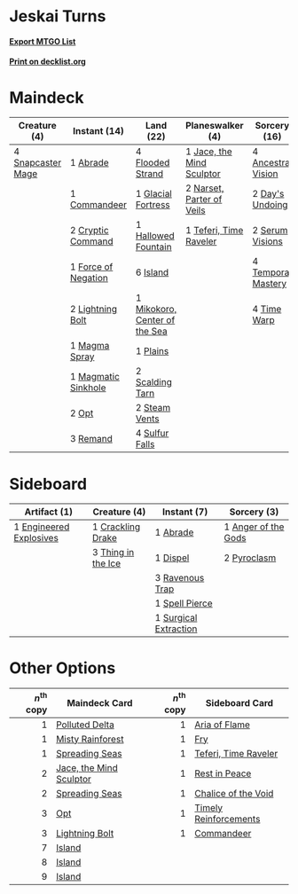 # Jeskai Turns

#### [Export MTGO List](../collection/Jeskai%20Turns/Jeskai%20Turns.txt)
#### [Print on decklist.org](http://decklist.org/?deckmain=1%09Abrade%0A4%09Ancestral%20Vision%0A1%09Commandeer%0A2%09Cryptic%20Command%0A2%09Day's%20Undoing%0A4%09Flooded%20Strand%0A1%09Force%20of%20Negation%0A1%09Glacial%20Fortress%0A1%09Hallowed%20Fountain%0A6%09Island%0A1%09Jace,%20the%20Mind%20Sculptor%0A2%09Lightning%20Bolt%0A1%09Magma%20Spray%0A1%09Magmatic%20Sinkhole%0A1%09Mikokoro,%20Center%20of%20the%20Sea%0A2%09Narset,%20Parter%20of%20Veils%0A2%09Opt%0A1%09Plains%0A3%09Remand%0A2%09Scalding%20Tarn%0A2%09Serum%20Visions%0A4%09Snapcaster%20Mage%0A2%09Steam%20Vents%0A4%09Sulfur%20Falls%0A1%09Teferi,%20Time%20Raveler%0A4%09Temporal%20Mastery%0A4%09Time%20Warp&deckside=1%09Abrade%0A1%09Anger%20of%20the%20Gods%0A1%09Crackling%20Drake%0A1%09Dispel%0A1%09Engineered%20Explosives%0A2%09Pyroclasm%0A3%09Ravenous%20Trap%0A1%09Spell%20Pierce%0A1%09Surgical%20Extraction%0A3%09Thing%20in%20the%20Ice)
# Maindeck

|                                        Creature (4)                                        |                                         Instant (14)                                         |                                               Land (22)                                                |                                          Planeswalker (4)                                          |                                        Sorcery (16)                                         |
|--------------------------------------------------------------------------------------------|----------------------------------------------------------------------------------------------|--------------------------------------------------------------------------------------------------------|----------------------------------------------------------------------------------------------------|---------------------------------------------------------------------------------------------|
|4 [Snapcaster Mage](http://gatherer.wizards.com/Pages/Card/Details.aspx?multiverseid=227676)|1 [Abrade](http://gatherer.wizards.com/Pages/Card/Details.aspx?multiverseid=430772)           |4 [Flooded Strand](http://gatherer.wizards.com/Pages/Card/Details.aspx?multiverseid=405098)             |1 [Jace, the Mind Sculptor](http://gatherer.wizards.com/Pages/Card/Details.aspx?multiverseid=442051)|4 [Ancestral Vision](http://gatherer.wizards.com/Pages/Card/Details.aspx?multiverseid=189244)|
|                                                                                            |1 [Commandeer](http://gatherer.wizards.com/Pages/Card/Details.aspx?multiverseid=121243)       |1 [Glacial Fortress](http://gatherer.wizards.com/Pages/Card/Details.aspx?multiverseid=190562)           |2 [Narset, Parter of Veils](http://gatherer.wizards.com/Pages/Card/Details.aspx?multiverseid=460988)|2 [Day's Undoing](http://gatherer.wizards.com/Pages/Card/Details.aspx?multiverseid=398652)   |
|                                                                                            |2 [Cryptic Command](http://gatherer.wizards.com/Pages/Card/Details.aspx?multiverseid=438614)  |1 [Hallowed Fountain](http://gatherer.wizards.com/Pages/Card/Details.aspx?multiverseid=97071)           |1 [Teferi, Time Raveler](http://gatherer.wizards.com/Pages/Card/Details.aspx?multiverseid=461148)   |2 [Serum Visions](http://gatherer.wizards.com/Pages/Card/Details.aspx?multiverseid=50145)    |
|                                                                                            |1 [Force of Negation](http://gatherer.wizards.com/Pages/Card/Details.aspx?multiverseid=464001)|6 [Island](http://gatherer.wizards.com/Pages/Card/Details.aspx?multiverseid=439857)                     |                                                                                                    |4 [Temporal Mastery](http://gatherer.wizards.com/Pages/Card/Details.aspx?multiverseid=240133)|
|                                                                                            |2 [Lightning Bolt](http://gatherer.wizards.com/Pages/Card/Details.aspx?multiverseid=806)      |1 [Mikokoro, Center of the Sea](http://gatherer.wizards.com/Pages/Card/Details.aspx?multiverseid=442230)|                                                                                                    |4 [Time Warp](http://gatherer.wizards.com/Pages/Card/Details.aspx?multiverseid=439354)       |
|                                                                                            |1 [Magma Spray](http://gatherer.wizards.com/Pages/Card/Details.aspx?multiverseid=426843)      |1 [Plains](http://gatherer.wizards.com/Pages/Card/Details.aspx?multiverseid=439856)                     |                                                                                                    |                                                                                             |
|                                                                                            |1 [Magmatic Sinkhole](http://gatherer.wizards.com/Pages/Card/Details.aspx?multiverseid=464084)|2 [Scalding Tarn](http://gatherer.wizards.com/Pages/Card/Details.aspx?multiverseid=405107)              |                                                                                                    |                                                                                             |
|                                                                                            |2 [Opt](http://gatherer.wizards.com/Pages/Card/Details.aspx?multiverseid=442948)              |2 [Steam Vents](http://gatherer.wizards.com/Pages/Card/Details.aspx?multiverseid=405109)                |                                                                                                    |                                                                                             |
|                                                                                            |3 [Remand](http://gatherer.wizards.com/Pages/Card/Details.aspx?multiverseid=380255)           |4 [Sulfur Falls](http://gatherer.wizards.com/Pages/Card/Details.aspx?multiverseid=443135)               |                                                                                                    |                                                                                             |


# Sideboard

|                                          Artifact (1)                                           |                                        Creature (4)                                         |                                          Instant (7)                                           |                                         Sorcery (3)                                          |
|-------------------------------------------------------------------------------------------------|---------------------------------------------------------------------------------------------|------------------------------------------------------------------------------------------------|----------------------------------------------------------------------------------------------|
|1 [Engineered Explosives](http://gatherer.wizards.com/Pages/Card/Details.aspx?multiverseid=50139)|1 [Crackling Drake](http://gatherer.wizards.com/Pages/Card/Details.aspx?multiverseid=452913) |1 [Abrade](http://gatherer.wizards.com/Pages/Card/Details.aspx?multiverseid=430772)             |1 [Anger of the Gods](http://gatherer.wizards.com/Pages/Card/Details.aspx?multiverseid=438682)|
|                                                                                                 |3 [Thing in the Ice](http://gatherer.wizards.com/Pages/Card/Details.aspx?multiverseid=409836)|1 [Dispel](http://gatherer.wizards.com/Pages/Card/Details.aspx?multiverseid=401858)             |2 [Pyroclasm](http://gatherer.wizards.com/Pages/Card/Details.aspx?multiverseid=129801)        |
|                                                                                                 |                                                                                             |3 [Ravenous Trap](http://gatherer.wizards.com/Pages/Card/Details.aspx?multiverseid=197537)      |                                                                                              |
|                                                                                                 |                                                                                             |1 [Spell Pierce](http://gatherer.wizards.com/Pages/Card/Details.aspx?multiverseid=425876)       |                                                                                              |
|                                                                                                 |                                                                                             |1 [Surgical Extraction](http://gatherer.wizards.com/Pages/Card/Details.aspx?multiverseid=397706)|                                                                                              |


# Other Options

|*n*<sup>th</sup> copy|                                          Maindeck Card                                           |*n*<sup>th</sup> copy|                                         Sideboard Card                                         |
|--------------------:|--------------------------------------------------------------------------------------------------|--------------------:|------------------------------------------------------------------------------------------------|
|                    1|[Polluted Delta](http://gatherer.wizards.com/Pages/Card/Details.aspx?multiverseid=405104)         |                    1|[Aria of Flame](http://gatherer.wizards.com/Pages/Card/Details.aspx?multiverseid=464067)        |
|                    1|[Misty Rainforest](http://gatherer.wizards.com/Pages/Card/Details.aspx?multiverseid=405102)       |                    1|[Fry](http://gatherer.wizards.com/Pages/Card/Details.aspx?multiverseid=466894)                  |
|                    1|[Spreading Seas](http://gatherer.wizards.com/Pages/Card/Details.aspx?multiverseid=190405)         |                    1|[Teferi, Time Raveler](http://gatherer.wizards.com/Pages/Card/Details.aspx?multiverseid=461148) |
|                    2|[Jace, the Mind Sculptor](http://gatherer.wizards.com/Pages/Card/Details.aspx?multiverseid=442051)|                    1|[Rest in Peace](http://gatherer.wizards.com/Pages/Card/Details.aspx?multiverseid=442021)        |
|                    2|[Spreading Seas](http://gatherer.wizards.com/Pages/Card/Details.aspx?multiverseid=190405)         |                    1|[Chalice of the Void](http://gatherer.wizards.com/Pages/Card/Details.aspx?multiverseid=442211)  |
|                    3|[Opt](http://gatherer.wizards.com/Pages/Card/Details.aspx?multiverseid=442948)                    |                    1|[Timely Reinforcements](http://gatherer.wizards.com/Pages/Card/Details.aspx?multiverseid=220074)|
|                    3|[Lightning Bolt](http://gatherer.wizards.com/Pages/Card/Details.aspx?multiverseid=806)            |                    1|[Commandeer](http://gatherer.wizards.com/Pages/Card/Details.aspx?multiverseid=121243)           |
|                    7|[Island](http://gatherer.wizards.com/Pages/Card/Details.aspx?multiverseid=439857)                 |                     |                                                                                                |
|                    8|[Island](http://gatherer.wizards.com/Pages/Card/Details.aspx?multiverseid=439857)                 |                     |                                                                                                |
|                    9|[Island](http://gatherer.wizards.com/Pages/Card/Details.aspx?multiverseid=439857)                 |                     |                                                                                                |

